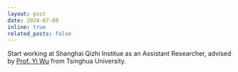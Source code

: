 ```yaml
---
layout: post
date: 2024-07-08
inline: true
related_posts: false
---
```


Start working at Shanghai Qizhi Institue as an Assistant Researcher, advised by <a href="https://jxwuyi.weebly.com/">Prof. Yi Wu</a> from Tsinghua University.